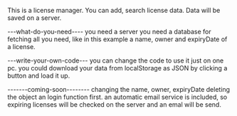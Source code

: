 This is a license manager.
You can add, search license data.
Data will be saved on a server.

---what-do-you-need----
you need a server
you need a database for fetching all you need, like in this example a name, owner and expiryDate of a license.

---write-your-own-code---
you can change the code to use it just on one pc.
you could download your data from localStorage as JSON by clicking a button and load it up.

-------coming-soon--------
changing the name, owner, expiryDate
deleting the object
an login function first.
an automatic email service is included, so expiring licenses will be checked on the server and an emal will be send.
